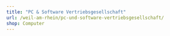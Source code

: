 ```yaml
---
title: "PC & Software Vertriebsgesellschaft"
url: /weil-am-rhein/pc-und-software-vertriebsgesellschaft/
shop: Computer
---
```

